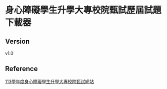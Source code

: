 # 身心障礙學生升學大專校院甄試歷屆試題下載器

## Version
v1.0

## Reference
[113學年度身心障礙學生升學大專校院甄試網站](https://cis.ncu.edu.tw/EnableSys/home)